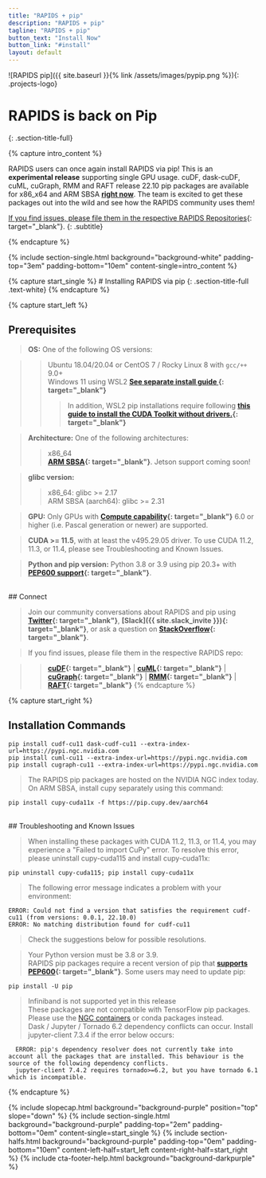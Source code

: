 ```yaml
---
title: "RAPIDS + pip"
description: "RAPIDS + pip"
tagline: "RAPIDS + pip"
button_text: "Install Now"
button_link: "#install"
layout: default
---
```


![RAPIDS pip]({{ site.baseurl }}{% link /assets/images/pypip.png %}){: .projects-logo}


# RAPIDS is back on Pip
{: .section-title-full}

{% capture intro_content %}

RAPIDS users can once again install RAPIDS via pip!  This is an **experimental release** supporting single GPU usage.  cuDF, dask-cuDF, cuML, cuGraph, RMM and RAFT release 22.10 pip packages are available for x86_x64 and ARM SBSA **[right now](#install)**.  The team is excited to get these packages out into the wild and see how the RAPIDS community uses them!

[If you find issues, please file them in the respective RAPIDS Repositories](https://github.com/rapidsai){: target="_blank"}.
{: .subtitle}

{% endcapture %}

{% include section-single.html
    background="background-white"
    padding-top="3em" padding-bottom="10em"
    content-single=intro_content
%}

<div id="install"></div>
{% capture start_single %}
# Installing RAPIDS via pip
{: .section-title-full .text-white}
{% endcapture %}

{% capture start_left %}

## Prerequisites

> <i class="fas fa-desktop text-white"></i> **OS:** One of the following OS versions:

>> <i class="fa-brands fa-ubuntu text-white"></i> Ubuntu 18.04/20.04 or CentOS 7 / Rocky Linux 8 with <code>gcc/++</code> 9.0+  <br>
>> <i class="fas fa-desktop text-white"></i> Windows 11 using WSL2  **[See separate install guide <i class="fa fa-angle-double-right" aria-hidden="true"></i>](wsl2.html){: target="_blank"}** <br>
>>> <i class="fas fa-chevron-circle-right text-white"></i> In addition, WSL2 pip installations require following **[this guide to install the CUDA Toolkit without drivers.](https://docs.nvidia.com/cuda/wsl-user-guide/index.html#cuda-support-for-wsl2){: target="_blank"}**

> <i class="fas fa-microchip text-white"></i> **Architecture:** One of the following architectures:<br>
>> <i class="fas fa-chevron-circle-right text-white"></i> x86_64 <br>
>> <i class="fas fa-chevron-circle-right text-white"></i> **[ARM SBSA](https://developer.arm.com/documentation/102378/0201/Armv8-x-A-and-the-SBSA){: target="_blank"}**.  Jetson support coming soon!

> <i class="fas fa-info-circle text-white"></i> **glibc version:**  <br>
>> <i class="fas fa-chevron-circle-right text-white"></i> x86_64: glibc >= 2.17 <br>
>> <i class="fas fa-chevron-circle-right text-white"></i> ARM SBSA (aarch64): glibc >= 2.31

> <i class="fas fa-microchip text-white"></i> **GPU:** Only GPUs with **[Compute capability](https://developer.nvidia.com/cuda-gpus){: target="_blank"}** 6.0 or higher (i.e. Pascal generation or newer) are supported.

> <i class="fas fa-download text-white"></i> **CUDA >= 11.5**, with at least the v495.29.05 driver. To use CUDA 11.2, 11.3, or 11.4, please see Troubleshooting and Known Issues.

> <i class="fab fa-python text-white"></i> **Python and pip version:** Python 3.8 or 3.9 using pip 20.3+ with **[PEP600 support](https://peps.python.org/pep-0600/){: target="_blank"}**.

<br>
## <i class="far fa-comments text-white"></i> Connect

> Join our community conversations about RAPIDS and pip using **[Twitter](https://twitter.com/rapidsai){: target="_blank"}**, **[Slack]({{ site.slack_invite }}){: target="_blank"}**, or ask a question on **[StackOverflow](https://stackoverflow.com/tags/rapids){: target="_blank"}**.

> If you find issues, please file them in the respective RAPIDS repo:

>> **[cuDF](https://github.com/rapidsai/cudf/issues/new/choose ){: target="_blank"}** |
>> **[cuML](https://github.com/rapidsai/cuml/issues/new/choose ){: target="_blank"}** |
>> **[cuGraph](https://github.com/rapidsai/cugraph/issues/new/choose ){: target="_blank"}** |
>> **[RMM](https://github.com/rapidsai/rmm/issues/new/choose ){: target="_blank"}** |
>> **[RAFT](https://github.com/rapidsai/raft/issues/new/choose ){: target="_blank"}**
{% endcapture %}

{% capture start_right %}
## <i class="fad fa-terminal text-white"></i> Installation Commands


	pip install cudf-cu11 dask-cudf-cu11 --extra-index-url=https://pypi.ngc.nvidia.com
	pip install cuml-cu11 --extra-index-url=https://pypi.ngc.nvidia.com
	pip install cugraph-cu11 --extra-index-url=https://pypi.ngc.nvidia.com

> <i class="fas fa-info-circle text-white"></i> The RAPIDS pip packages are hosted on the NVIDIA NGC index today.  <br>
> <i class="fas fa-info-circle text-white"></i> On ARM SBSA, install cupy separately using this command:

	pip install cupy-cuda11x -f https://pip.cupy.dev/aarch64

<br>
## <i class="fa-solid fa-screwdriver-wrench text-white"></i> Troubleshooting and Known Issues

> <i class="fas fa-info-circle text-white"></i> When installing these packages with CUDA 11.2, 11.3, or 11.4, you may experience a "Failed to import CuPy" error. To resolve this error, please uninstall cupy-cuda115 and install cupy-cuda11x:

    pip uninstall cupy-cuda115; pip install cupy-cuda11x

> <i class="fas fa-info-circle text-white"></i> The following error message indicates a problem with your environment:

    ERROR: Could not find a version that satisfies the requirement cudf-cu11 (from versions: 0.0.1, 22.10.0)
    ERROR: No matching distribution found for cudf-cu11

> Check the suggestions below for possible resolutions.

> <i class="fas fa-chevron-circle-right text-white"></i> Your Python version must be 3.8 or 3.9. <br>
> <i class="fas fa-chevron-circle-right text-white"></i> RAPIDS pip packages require a recent version of pip that **[supports PEP600](https://peps.python.org/pep-0600/){: target="_blank"}**.  Some users may need to update pip:

	pip install -U pip

> <i class="fas fa-chevron-circle-right text-white"></i> Infiniband is not supported yet in this release <br>
> <i class="fas fa-chevron-circle-right text-white"></i> These packages are not compatible with TensorFlow pip packages. Please use the <a href="https://catalog.ngc.nvidia.com/orgs/nvidia/containers/tensorflow">NGC containers</a> or conda packages instead. <br>
> <i class="fas fa-chevron-circle-right text-white"></i> Dask / Jupyter / Tornado 6.2 dependency conflicts can occur. Install jupyter-client 7.3.4 if the error below occurs:

      ERROR: pip's dependency resolver does not currently take into account all the packages that are installed. This behaviour is the source of the following dependency conflicts.
      jupyter-client 7.4.2 requires tornado>=6.2, but you have tornado 6.1 which is incompatible.


{% endcapture %}

{% include slopecap.html
    background="background-purple"
    position="top"
    slope="down"
%}
{% include section-single.html
    background="background-purple"
    padding-top="2em" padding-bottom="0em"
    content-single=start_single
%}
{% include section-halfs.html
    background="background-purple"
    padding-top="0em" padding-bottom="10em"
    content-left-half=start_left
    content-right-half=start_right
%}
{% include cta-footer-help.html
   background="background-darkpurple"
%}
